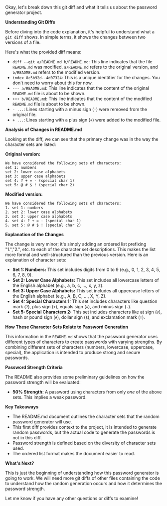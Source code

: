Okay, let's break down this git diff and what it tells us about the password generator project.

**Understanding Git Diffs**

Before diving into the code explanation, it's helpful to understand what a `git diff` shows. In simple terms, it shows the changes between two versions of a file.

Here's what the provided diff means:

*   `diff --git a/README.md b/README.md`: This line indicates that the file `README.md` was modified. `a/README.md` refers to the original version, and `b/README.md` refers to the modified version.
*   `index 8c5b92d..4d07324`: This is a unique identifier for the changes. You don't need to worry about this for now.
*   `--- a/README.md`: This line indicates that the content of the original `README.md` file is about to be shown.
*   `+++ b/README.md`: This line indicates that the content of the modified `README.md` file is about to be shown.
*   `- ...`: Lines starting with a minus sign (`-`) were removed from the original file.
*   `+ ...`: Lines starting with a plus sign (`+`) were added to the modified file.

**Analysis of Changes in README.md**

Looking at the diff, we can see that the primary change was in the way the character sets are listed:

**Original version:**

```
We have considered the following sets of characters:
set 1: numbers
set 2: lower case alphabets
set 3: upper case alphabets
set 4: ? + = - (special char 1)
set 5: @ # $ ! (special char 2)
```

**Modified version:**

```
We have considered the following sets of characters:
1. set 1: numbers
2. set 2: lower case alphabets
3. set 3: upper case alphabets
4. set 4: ? + = - (special char 1)
5. set 5: @ # $ ! (special char 2)
```

**Explanation of the Changes**

The change is very minor; it's simply adding an ordered list prefixing "1.","2.", etc. to each of the character set descriptions.
This makes the list more formal and well-structured than the previous version. Here is an explanation of character sets:

*   **Set 1: Numbers:**  This set includes digits from 0 to 9 (e.g., 0, 1, 2, 3, 4, 5, 6, 7, 8, 9).
*   **Set 2: Lower Case Alphabets:** This set includes all lowercase letters of the English alphabet (e.g., a, b, c, ..., x, y, z).
*   **Set 3: Upper Case Alphabets:** This set includes all uppercase letters of the English alphabet (e.g., A, B, C, ..., X, Y, Z).
*   **Set 4: Special Characters 1:** This set includes characters like question mark (`?`), plus sign (`+`), equals sign (`=`), and minus sign (`-`).
*   **Set 5: Special Characters 2:** This set includes characters like at sign (`@`), hash or pound sign (`#`), dollar sign (`$`), and exclamation mark (`!`).

**How These Character Sets Relate to Password Generation**

This information in the `README.md` shows that the password generator uses different types of characters to create passwords with varying strengths. By combining different sets of characters (numbers, lowercase, uppercase, special), the application is intended to produce strong and secure passwords.

**Password Strength Criteria**

The README also provides some preliminary guidelines on how the password strength will be evaluated:

*   **50% Strength:** A password using characters from only *one* of the above sets. This implies a weak password.

**Key Takeaways**

*   The README.md document outlines the character sets that the random password generator will use.
*   This first diff provides context to the project, it is intended to generate random passwords, but the actual code to generate the passwords is not in this diff.
*   Password strength is defined based on the diversity of character sets used.
*   The ordered list format makes the document easier to read.

**What's Next?**

This is just the beginning of understanding how this password generator is going to work. We will need more git diffs of other files containing the code to understand how the random generation occurs and how it determines the password strength.

Let me know if you have any other questions or diffs to examine!
